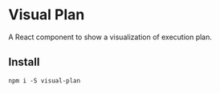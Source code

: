 # Visual Plan

A React component to show a visualization of execution plan.

## Install

```
npm i -S visual-plan
```
